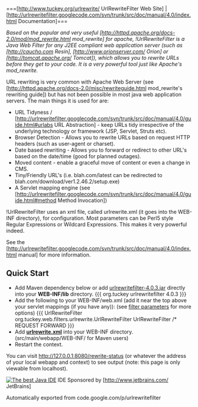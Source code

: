
===[http://www.tuckey.org/urlrewrite/ UrlRewriteFilter Web Site] | [http://urlrewritefilter.googlecode.com/svn/trunk/src/doc/manual/4.0/index.html Documentation]===


*Based on the popular and very useful [http://httpd.apache.org/docs-2.0/mod/mod_rewrite.html mod_rewrite] for apache, !UrlRewriteFilter is a Java Web Filter for any J2EE compliant web application server (such as [http://caucho.com Resin], [http://www.orionserver.com/ Orion] or [http://tomcat.apache.org/ Tomcat]), which allows you to rewrite URLs before they get to your code. It is a very powerful tool just like Apache's mod_rewrite.*

URL rewriting is very common with Apache Web Server (see [http://httpd.apache.org/docs-2.0/misc/rewriteguide.html mod_rewrite's rewriting guide]) but has not been possible in most java web application servers. The main things it is used for are:

  * URL Tidyness / [http://urlrewritefilter.googlecode.com/svn/trunk/src/doc/manual/4.0/guide.html#urlabs URL Abstraction] - keep URLs tidy irrespective of the underlying technology or framework (JSP, Servlet, Struts etc).
  * Browser Detection - Allows you to rewrite URLs based on request HTTP headers (such as user-agent or charset).
  * Date based rewriting - Allows you to forward or redirect to other URL's based on the date/time (good for planned outages).
  * Moved content - enable a graceful move of content or even a change in CMS.
  * Tiny/Friendly URL's (i.e. blah.com/latest can be redirected to blah.com/download/ver1.2.46.2/setup.exe)
  * A Servlet mapping engine (see [http://urlrewritefilter.googlecode.com/svn/trunk/src/doc/manual/4.0/guide.html#method Method Invocation])


!UrlRewriteFilter uses an xml file, called urlrewrite.xml (it goes into the WEB-INF directory), for configuration.  Most parameters can be Perl5 style Regular Expressions or Wildcard Expressions. This makes it very powerful indeed.

See the [http://urlrewritefilter.googlecode.com/svn/trunk/src/doc/manual/4.0/index.html manual] for more information.


## Quick Start

  * Add Maven dependency below or add <a href="http://urlrewritefilter.googlecode.com/files/urlrewritefilter-4.0.3.jar">urlrewritefilter-4.0.3.jar</a> directly into your <b>WEB-INF/lib</b> directory.
{{{
    <dependency>
        <groupId>org.tuckey</groupId>
        <artifactId>urlrewritefilter</artifactId>
        <version>4.0.3</version>
    </dependency>
}}}
  * Add the following to your WEB-INF/web.xml (add it near the top above your servlet mappings (if you have any)): (see <a href="#filterparams">filter parameters</a> for more options)
{{{
    <filter>
        <filter-name>UrlRewriteFilter</filter-name>
        <filter-class>org.tuckey.web.filters.urlrewrite.UrlRewriteFilter</filter-class>
    </filter>
    <filter-mapping>
        <filter-name>UrlRewriteFilter</filter-name>
        <url-pattern>/*</url-pattern>
        <dispatcher>REQUEST</dispatcher>
        <dispatcher>FORWARD</dispatcher>
    </filter-mapping>
}}}
  * Add <b><a href="http://urlrewritefilter.googlecode.com/svn/trunk/src/doc/manual/4.0/urlrewrite.xml">urlrewrite.xml</a></b> into your WEB-INF directory. (src/main/webapp/WEB-INF/ for Maven users)
  * Restart the context.

You can visit http://127.0.0.1:8080/rewrite-status (or whatever the address of your local webapp and context) to see output (note: this page is only viewable from localhost).


<a href="http://www.jetbrains.com/idea/"><img src="http://www.jetbrains.com/img/logo_bw.gif" alt="The best Java IDE" border="0"/></a> IDE Sponsored by [http://www.jetbrains.com/ JetBrains]



Automatically exported from code.google.com/p/urlrewritefilter
